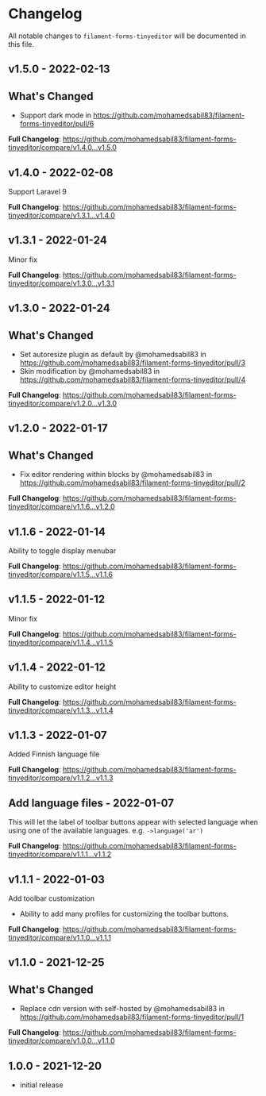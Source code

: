 # Changelog

All notable changes to `filament-forms-tinyeditor` will be documented in this file.

## v1.5.0 - 2022-02-13

## What's Changed

- Support dark mode in https://github.com/mohamedsabil83/filament-forms-tinyeditor/pull/6

**Full Changelog**: https://github.com/mohamedsabil83/filament-forms-tinyeditor/compare/v1.4.0...v1.5.0

## v1.4.0 - 2022-02-08

Support Laravel 9

**Full Changelog**: https://github.com/mohamedsabil83/filament-forms-tinyeditor/compare/v1.3.1...v1.4.0

## v1.3.1 - 2022-01-24

Minor fix

**Full Changelog**: https://github.com/mohamedsabil83/filament-forms-tinyeditor/compare/v1.3.0...v1.3.1

## v1.3.0 - 2022-01-24

## What's Changed

- Set autoresize plugin as default by @mohamedsabil83 in https://github.com/mohamedsabil83/filament-forms-tinyeditor/pull/3
- Skin modification by @mohamedsabil83 in https://github.com/mohamedsabil83/filament-forms-tinyeditor/pull/4

**Full Changelog**: https://github.com/mohamedsabil83/filament-forms-tinyeditor/compare/v1.2.0...v1.3.0

## v1.2.0 - 2022-01-17

## What's Changed

- Fix editor rendering within blocks by @mohamedsabil83 in https://github.com/mohamedsabil83/filament-forms-tinyeditor/pull/2

**Full Changelog**: https://github.com/mohamedsabil83/filament-forms-tinyeditor/compare/v1.1.6...v1.2.0

## v1.1.6 - 2022-01-14

Ability to toggle display menubar

**Full Changelog**: https://github.com/mohamedsabil83/filament-forms-tinyeditor/compare/v1.1.5...v1.1.6

## v1.1.5 - 2022-01-12

Minor fix

**Full Changelog**: https://github.com/mohamedsabil83/filament-forms-tinyeditor/compare/v1.1.4...v1.1.5

## v1.1.4 - 2022-01-12

Ability to customize editor height

**Full Changelog**: https://github.com/mohamedsabil83/filament-forms-tinyeditor/compare/v1.1.3...v1.1.4

## v1.1.3 - 2022-01-07

Added Finnish language file

**Full Changelog**: https://github.com/mohamedsabil83/filament-forms-tinyeditor/compare/v1.1.2...v1.1.3

## Add language files - 2022-01-07

This will let the label of toolbar buttons appear with selected language when using one of the available languages. e.g. `->language('ar')`

**Full Changelog**: https://github.com/mohamedsabil83/filament-forms-tinyeditor/compare/v1.1.1...v1.1.2

## v1.1.1 - 2022-01-03

Add toolbar customization

- Ability to add many profiles for customizing the toolbar buttons.

**Full Changelog**: https://github.com/mohamedsabil83/filament-forms-tinyeditor/compare/v1.1.0...v1.1.1

## v1.1.0 - 2021-12-25

## What's Changed

- Replace cdn version with self-hosted by @mohamedsabil83 in https://github.com/mohamedsabil83/filament-forms-tinyeditor/pull/1

**Full Changelog**: https://github.com/mohamedsabil83/filament-forms-tinyeditor/compare/v1.0.0...v1.1.0

## 1.0.0 - 2021-12-20

- initial release
